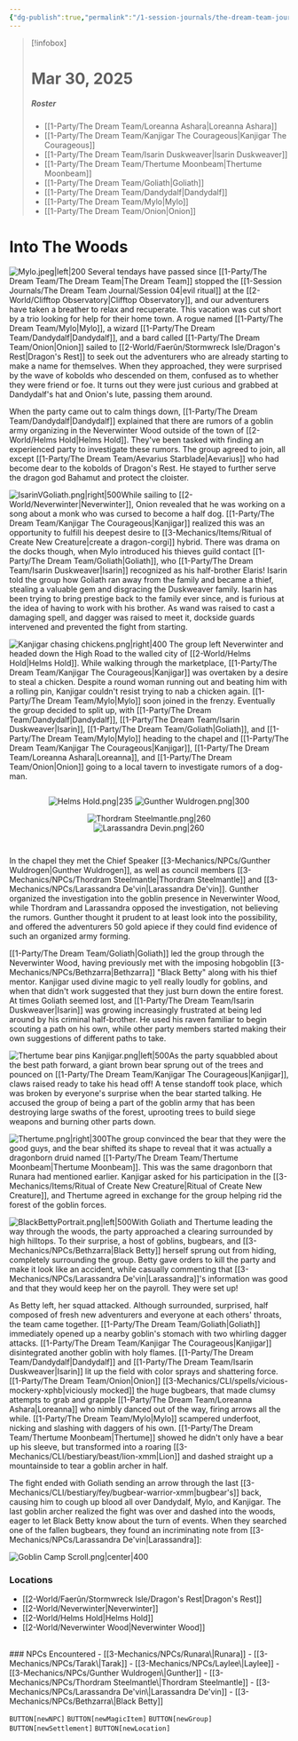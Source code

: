 ```yaml
---
{"dg-publish":true,"permalink":"/1-session-journals/the-dream-team-journal/session-05/","tags":["journal"],"created":"2025-03-31T22:05:09.471-04:00","updated":"2025-04-01T13:39:14.102-04:00"}
---
```


>[!infobox]
># Mar 30, 2025
>##### Roster
>- [[1-Party/The Dream Team/Loreanna Ashara\|Loreanna Ashara]]
>- [[1-Party/The Dream Team/Kanjigar The Courageous\|Kanjigar The Courageous]]
>- [[1-Party/The Dream Team/Isarin Duskweaver\|Isarin Duskweaver]]
>- [[1-Party/The Dream Team/Thertume Moonbeam\|Thertume Moonbeam]]
>- [[1-Party/The Dream Team/Goliath\|Goliath]]
>- [[1-Party/The Dream Team/Dandydalf\|Dandydalf]]
>- [[1-Party/The Dream Team/Mylo\|Mylo]]
>- [[1-Party/The Dream Team/Onion\|Onion]]
# Into The Woods
![Mylo.jpeg|left|200](/img/user/z_Assets/Mylo.jpeg) Several tendays have passed since [[1-Party/The Dream Team/The Dream Team\|The Dream Team]] stopped the [[1-Session Journals/The Dream Team Journal/Session 04\|evil ritual]] at the [[2-World/Clifftop Observatory\|Clifftop Observatory]], and our adventurers have taken a breather to relax and recuperate. This vacation was cut short by a trio looking for help for their home town. A rogue named [[1-Party/The Dream Team/Mylo\|Mylo]], a wizard [[1-Party/The Dream Team/Dandydalf\|Dandydalf]], and a bard called [[1-Party/The Dream Team/Onion\|Onion]] sailed to [[2-World/Faerûn/Stormwreck Isle/Dragon's Rest\|Dragon's Rest]] to seek out the adventurers who are already starting to make a name for themselves. When they approached, they were surprised by the wave of kobolds who descended on them, confused as to whether they were friend or foe. It turns out they were just curious and grabbed at Dandydalf's hat and Onion's lute, passing them around.

When the party came out to calm things down, [[1-Party/The Dream Team/Dandydalf\|Dandydalf]] explained that there are rumors of a goblin army organizing in the Neverwinter Wood outside of the town of [[2-World/Helms Hold\|Helms Hold]]. They've been tasked with finding an experienced party to investigate these rumors. The group agreed to join, all except [[1-Party/The Dream Team/Aevarius Starblade\|Aevarius]] who had become dear to the kobolds of Dragon's Rest. He stayed to further serve the dragon god Bahamut and protect the cloister.

![IsarinVGoliath.png|right|500](/img/user/z_Assets/IsarinVGoliath.png)While sailing to [[2-World/Neverwinter\|Neverwinter]], Onion revealed that he was working on a song about a monk who was cursed to become a half dog. [[1-Party/The Dream Team/Kanjigar The Courageous\|Kanjigar]] realized this was an opportunity to fulfill his deepest desire to [[3-Mechanics/Items/Ritual of Create New Creature\|create a dragon-corgi]] hybrid. There was drama on the docks though, when Mylo introduced his thieves guild contact [[1-Party/The Dream Team/Goliath\|Goliath]], who [[1-Party/The Dream Team/Isarin Duskweaver\|Isarin]] recognized as his half-brother Elaris! Isarin told the group how Goliath ran away from the family and became a thief, stealing a valuable gem and disgracing the Duskweaver family. Isarin has been trying to bring prestige back to the family ever since, and is furious at the idea of having to work with his brother. As wand was raised to cast a damaging spell, and dagger was raised to meet it, dockside guards intervened and prevented the fight from starting.

![Kanjigar chasing chickens.png|right|400](/img/user/z_Assets/Kanjigar%20chasing%20chickens.png) The group left Neverwinter and headed down the High Road to the walled city of [[2-World/Helms Hold\|Helms Hold]]. While walking through the marketplace, [[1-Party/The Dream Team/Kanjigar The Courageous\|Kanjigar]] was overtaken by a desire to steal a chicken. Despite a round woman running out and beating him with a rolling pin, Kanjigar couldn't resist trying to nab a chicken again. [[1-Party/The Dream Team/Mylo\|Mylo]] soon joined in the frenzy. Eventually the group decided to split up, with [[1-Party/The Dream Team/Dandydalf\|Dandydalf]], [[1-Party/The Dream Team/Isarin Duskweaver\|Isarin]], [[1-Party/The Dream Team/Goliath\|Goliath]], and [[1-Party/The Dream Team/Mylo\|Mylo]] heading to the chapel and [[1-Party/The Dream Team/Kanjigar The Courageous\|Kanjigar]], [[1-Party/The Dream Team/Loreanna Ashara\|Loreanna]], and [[1-Party/The Dream Team/Onion\|Onion]] going to a local tavern to investigate rumors of a dog-man.

<div style="clear: both;"></div> 
<div style="display: flex; justify-content: center; align-items: center; flex-direction: column; text-align: center;">

![Helms Hold.png|235](/img/user/z_Assets/Helms%20Hold.png) ![Gunther Wuldrogen.png|300](/img/user/z_Assets/Gunther%20Wuldrogen.png) <div style="clear: both;"></div>![Thordram Steelmantle.png|260](/img/user/z_Assets/Thordram%20Steelmantle.png) ![Larassandra Devin.png|260](/img/user/z_Assets/Larassandra%20Devin.png)<div style="clear: both;"></div>
</div>

In the chapel they met the Chief Speaker [[3-Mechanics/NPCs/Gunther Wuldrogen\|Gunther Wuldrogen]], as well as council members [[3-Mechanics/NPCs/Thordram Steelmantle\|Thordram Steelmantle]] and [[3-Mechanics/NPCs/Larassandra De'vin\|Larassandra De'vin]]. Gunther organized the investigation into the goblin presence in Neverwinter Wood, while Thordram and Larassandra opposed the investigation, not believing the rumors. Gunther thought it prudent to at least look into the possibility, and offered the adventurers 50 gold apiece if they could find evidence of such an organized army forming.

[[1-Party/The Dream Team/Goliath\|Goliath]] led the group through the Neverwinter Wood, having previously met with the imposing hobgoblin [[3-Mechanics/NPCs/Bethzarra\|Bethzarra]] "Black Betty" along with his thief mentor. Kanjigar used divine magic to yell really loudly for goblins, and when that didn't work suggested that they just burn down the entire forest. At times Goliath seemed lost, and [[1-Party/The Dream Team/Isarin Duskweaver\|Isarin]] was growing increasingly frustrated at being led around by his criminal half-brother. He used his raven familiar to begin scouting a path on his own, while other party members started making their own suggestions of different paths to take.

![Thertume bear pins Kanjigar.png|left|500](/img/user/z_Assets/Thertume%20bear%20pins%20Kanjigar.png)As the party squabbled about the best path forward, a giant brown bear sprung out of the trees and pounced on [[1-Party/The Dream Team/Kanjigar The Courageous\|Kanjigar]], claws raised ready to take his head off! A tense standoff took place, which was broken by everyone's surprise when the bear started talking. He accused the group of being a part of the goblin army that has been destroying large swaths of the forest, uprooting trees to build siege weapons and burning other parts down.

![Thertume.png|right|300](/img/user/z_Assets/Thertume.png)The group convinced the bear that they were the good guys, and the bear shifted its shape to reveal that it was actually a dragonborn druid named [[1-Party/The Dream Team/Thertume Moonbeam\|Thertume Moonbeam]]. This was the same dragonborn that Runara had mentioned earlier. Kanjigar asked for his participation in the [[3-Mechanics/Items/Ritual of Create New Creature\|Ritual of Create New Creature]], and Thertume agreed in exchange for the group helping rid the forest of the goblin forces.

![BlackBettyPortrait.png|left|500](/img/user/z_Assets/BlackBettyPortrait.png)With Goliath and Thertume leading the way through the woods, the party approached a clearing surrounded by high hilltops. To their surprise, a host of goblins, bugbears, and [[3-Mechanics/NPCs/Bethzarra\|Black Betty]] herself sprung out from hiding, completely surrounding the group. Betty gave orders to kill the party and make it look like an accident, while casually commenting that [[3-Mechanics/NPCs/Larassandra De'vin\|Larassandra]]'s information was good and that they would keep her on the payroll. They were set up!

As Betty left, her squad attacked. Although surrounded, surprised,  half composed of fresh new adventurers and everyone at each others' throats, the team came together. [[1-Party/The Dream Team/Goliath\|Goliath]] immediately opened up a nearby goblin's stomach with two whirling dagger attacks. [[1-Party/The Dream Team/Kanjigar The Courageous\|Kanjigar]] disintegrated another goblin with holy flames. [[1-Party/The Dream Team/Dandydalf\|Dandydalf]] and [[1-Party/The Dream Team/Isarin Duskweaver\|Isarin]] lit up the field with color sprays and shattering force. [[1-Party/The Dream Team/Onion\|Onion]] [[3-Mechanics/CLI/spells/vicious-mockery-xphb\|viciously mocked]] the huge bugbears, that made clumsy attempts to grab and grapple [[1-Party/The Dream Team/Loreanna Ashara\|Loreanna]] who nimbly danced out of the way, firing arrows all the while. [[1-Party/The Dream Team/Mylo\|Mylo]] scampered underfoot, nicking and slashing with daggers of his own. [[1-Party/The Dream Team/Thertume Moonbeam\|Thertume]] showed he didn't only have a bear up his sleeve, but transformed into a roaring [[3-Mechanics/CLI/bestiary/beast/lion-xmm\|Lion]] and dashed straight up a mountainside to tear a goblin archer in half.

The fight ended with Goliath sending an arrow through the last [[3-Mechanics/CLI/bestiary/fey/bugbear-warrior-xmm\|bugbear's]] back, causing him to cough up blood all over Dandydalf, Mylo, and Kanjigar. The last goblin archer realized the fight was over and dashed into the woods, eager to let Black Betty know about the turn of events. When they searched one of the fallen bugbears, they found an incriminating note from [[3-Mechanics/NPCs/Larassandra De'vin\|Larassandra]]:

![Goblin Camp Scroll.png|center|400](/img/user/z_Assets/Goblin%20Camp%20Scroll.png)

### Locations

- [[2-World/Faerûn/Stormwreck Isle/Dragon's Rest\|Dragon's Rest]]
- [[2-World/Neverwinter\|Neverwinter]]
- [[2-World/Helms Hold\|Helms Hold]]
- [[2-World/Neverwinter Wood\|Neverwinter Wood]]
<br>
### NPCs Encountered
- [[3-Mechanics/NPCs/Runara\|Runara]]
- [[3-Mechanics/NPCs/Tarak\|Tarak]]
- [[3-Mechanics/NPCs/Laylee\|Laylee]]
- [[3-Mechanics/NPCs/Gunther Wuldrogen\|Gunther]]
- [[3-Mechanics/NPCs/Thordram Steelmantle\|Thordram Steelmantle]]
- [[3-Mechanics/NPCs/Larassandra De'vin\|Larassandra De'vin]]
- [[3-Mechanics/NPCs/Bethzarra\|Black Betty]]


<br>

`BUTTON[newNPC]` `BUTTON[newMagicItem]` `BUTTON[newGroup]` `BUTTON[newSettlement]` `BUTTON[newLocation]`
